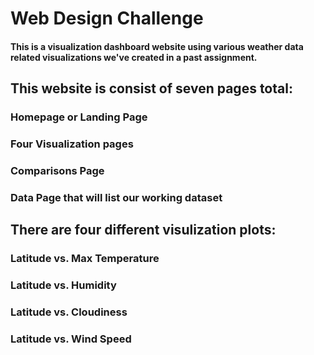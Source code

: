 # Web Design Challenge
#### This is a visualization dashboard website using various weather data related visualizations we've created in a past assignment.

## This website is consist of seven pages total:
### Homepage or Landing Page
### Four Visualization pages
### Comparisons Page
### Data Page that will list our working dataset

## There are four different visulization plots:
### Latitude vs. Max Temperature
### Latitude vs. Humidity
### Latitude vs. Cloudiness
### Latitude vs. Wind Speed